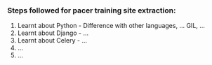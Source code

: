 ### Steps followed for pacer training site extraction:

1. Learnt about Python - Difference with other languages, ... GIL, ...
2. Learnt about Django - ...
3. Learnt about Celery - ...
4. ...
5. ...
